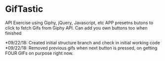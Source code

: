 # GifTastic
API Exercise using Giphy, jQuery, Javascript, etc
APP presetns butons to click to fetch Gifs from Giphy API.
Can add you own buttons too when finished

*09/22/18: Created initial structure branch and check in initial working code
*09/22/18: Removed previous gifs when next button is pressed, on getting FOUR GIFs on purpose right now.

